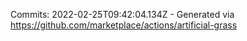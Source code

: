 Commits: 2022-02-25T09:42:04.134Z - Generated via https://github.com/marketplace/actions/artificial-grass
<br>
